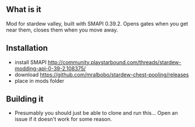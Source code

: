 ## What is it
Mod for stardew valley, built with SMAPI 0.39.2.
Opens gates when you get near them, closes them when you move away.

## Installation
* install SMAPI http://community.playstarbound.com/threads/stardew-modding-api-0-39-2.108375/
* download https://github.com/mralbobo/stardew-chest-pooling/releases
* place in mods folder

## Building it
* Presumably you should just be able to clone and run this... Open an issue if it doesn't work for some reason.
